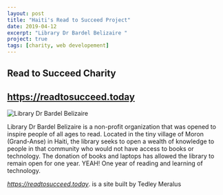 ```yaml
---
layout: post
title: "Haiti's Read to Succeed Project"
date: 2019-04-12
excerpt: "Library Dr Bardel Belizaire "
project: true
tags: [charity, web developement]
---
```


## Read to Succeed Charity

## https://readtosucceed.today

![Library Dr Bardel Belizaire](/assets/img/blog/bibliotheque.jpg)

Library Dr Bardel Belizaire is a non-profit organization that was opened to inspire people of all ages to read. Located in the tiny village of Moron (Grand-Anse) in Haiti, the library seeks to open a wealth of knowledge to people in that community who would not have access to books or technology. The donation of books and laptops has allowed the library to remain open for one year. YEAH! One year of reading and learning of technology.

*https://readtosucceed.today*. is a site built by Tedley Meralus
